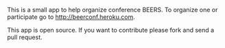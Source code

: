 This is a small app to help organize conference BEERS. To organize one or participate go to <http://beerconf.heroku.com>.

This app is open source. If you want to contribute please fork and send a pull request. 

